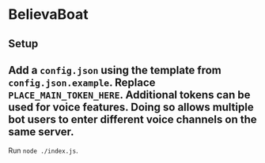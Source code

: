 # BelievaBoat

## Setup
Add a `config.json` using the template from `config.json.example`.
Replace `PLACE_MAIN_TOKEN_HERE`. Additional tokens can be used for voice features. Doing so allows multiple bot users to enter different voice channels on the same server.
---
Run `node ./index.js`.